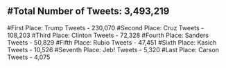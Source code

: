 #Total Number of Tweets: 3,493,219 
---
#First Place: Trump Tweets - 230,070
#Second Place: Cruz Tweets - 108,203
#Third Place: Clinton Tweets - 72,328
#Fourth Place: Sanders Tweets - 50,829
#Fifth Place: Rubio Tweets - 47,451
#Sixth Place: Kasich Tweets - 10,526
#Seventh Place: Jeb! Tweets - 5,320
#Last Place: Carson Tweets - 4,075
